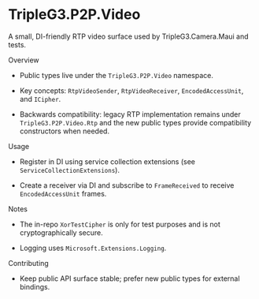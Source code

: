 # TripleG3.P2P.Video

A small, DI-friendly RTP video surface used by TripleG3.Camera.Maui and tests.

Overview

- Public types live under the `TripleG3.P2P.Video` namespace.

- Key concepts: `RtpVideoSender`, `RtpVideoReceiver`, `EncodedAccessUnit`, and `ICipher`.

- Backwards compatibility: legacy RTP implementation remains under `TripleG3.P2P.Video.Rtp` and the new public types provide compatibility constructors when needed.

Usage

- Register in DI using service collection extensions (see `ServiceCollectionExtensions`).

- Create a receiver via DI and subscribe to `FrameReceived` to receive `EncodedAccessUnit` frames.

Notes

- The in-repo `XorTestCipher` is only for test purposes and is not cryptographically secure.

- Logging uses `Microsoft.Extensions.Logging`.

Contributing

- Keep public API surface stable; prefer new public types for external bindings.

